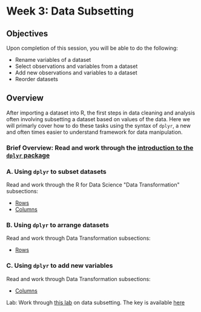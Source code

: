 # Week 3: Data Subsetting

## Objectives

Upon completion of this session, you will be able to do the following:
- Rename variables of a dataset
- Select observations and variables from a dataset
- Add new observations and variables to a dataset
- Reorder datasets


## Overview

After importing a dataset into R, the first steps in data cleaning and analysis often involving subsetting a dataset based on values of the data. Here we will primarly cover how to do these tasks using the syntax of `dplyr`, a new and often times easier to understand framework for data manipulation.

### Brief Overview: Read and work through the [introduction to the `dplyr` package](https://cran.rstudio.com/web/packages/dplyr/vignettes/dplyr.html)
 
### A. Using `dplyr` to subset datasets

Read and work through the R for Data Science "Data Transformation" subsections:
- [Rows](http://r4ds.had.co.nz/transform.html#filter-rows-with-filter)
- [Columns](http://r4ds.had.co.nz/transform.html#select-columns-with-select)
	
### B. Using `dplyr` to arrange datasets

Read and work through Data Transformation subsections:
- [Rows](http://r4ds.had.co.nz/transform.html#arrange-rows-with-arrange)

### C. Using `dplyr` to add new variables

Read and work through Data Transformation subsections:
- [Columns](http://r4ds.had.co.nz/transform.html#add-new-variables-with-mutate)

Lab: Work through [this lab](http://sisbid.github.io/Module1/labs/subsetting-data-lab.Rmd) on data subsetting. The key is available [here](http://sisbid.github.io/Module1/labs/subsetting-data-lab-key.Rmd)